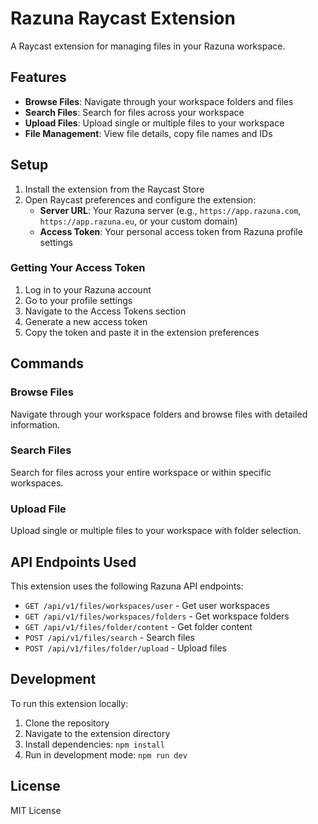 # Razuna Raycast Extension

A Raycast extension for managing files in your Razuna workspace.

## Features

- **Browse Files**: Navigate through your workspace folders and files
- **Search Files**: Search for files across your workspace
- **Upload Files**: Upload single or multiple files to your workspace
- **File Management**: View file details, copy file names and IDs

## Setup

1. Install the extension from the Raycast Store
2. Open Raycast preferences and configure the extension:
   - **Server URL**: Your Razuna server (e.g., `https://app.razuna.com`, `https://app.razuna.eu`, or your custom domain)
   - **Access Token**: Your personal access token from Razuna profile settings

### Getting Your Access Token

1. Log in to your Razuna account
2. Go to your profile settings
3. Navigate to the Access Tokens section
4. Generate a new access token
5. Copy the token and paste it in the extension preferences

## Commands

### Browse Files
Navigate through your workspace folders and browse files with detailed information.

### Search Files
Search for files across your entire workspace or within specific workspaces.

### Upload File
Upload single or multiple files to your workspace with folder selection.

## API Endpoints Used

This extension uses the following Razuna API endpoints:
- `GET /api/v1/files/workspaces/user` - Get user workspaces
- `GET /api/v1/files/workspaces/folders` - Get workspace folders
- `GET /api/v1/files/folder/content` - Get folder content
- `POST /api/v1/files/search` - Search files
- `POST /api/v1/files/folder/upload` - Upload files

## Development

To run this extension locally:

1. Clone the repository
2. Navigate to the extension directory
3. Install dependencies: `npm install`
4. Run in development mode: `npm run dev`

## License

MIT License
